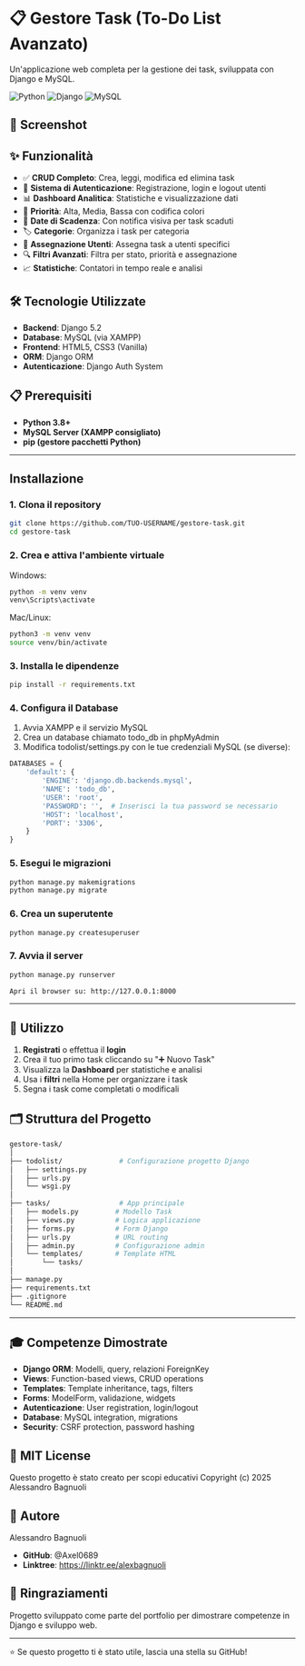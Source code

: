 # 📋 Gestore Task (To-Do List Avanzato)

Un'applicazione web completa per la gestione dei task, sviluppata con Django e MySQL.

![Python](https://img.shields.io/badge/Python-3.13-blue)
![Django](https://img.shields.io/badge/Django-5.2-green)
![MySQL](https://img.shields.io/badge/MySQL-8.0-orange)

## 📸 Screenshot



## ✨ Funzionalità

- ✅ **CRUD Completo**: Crea, leggi, modifica ed elimina task
- 🔐 **Sistema di Autenticazione**: Registrazione, login e logout utenti
- 📊 **Dashboard Analitica**: Statistiche e visualizzazione dati
- 🎯 **Priorità**: Alta, Media, Bassa con codifica colori
- 📅 **Date di Scadenza**: Con notifica visiva per task scaduti
- 🏷️ **Categorie**: Organizza i task per categoria
- 👥 **Assegnazione Utenti**: Assegna task a utenti specifici
- 🔍 **Filtri Avanzati**: Filtra per stato, priorità e assegnazione
- 📈 **Statistiche**: Contatori in tempo reale e analisi

## 🛠️ Tecnologie Utilizzate

- **Backend**: Django 5.2
- **Database**: MySQL (via XAMPP)
- **Frontend**: HTML5, CSS3 (Vanilla)
- **ORM**: Django ORM
- **Autenticazione**: Django Auth System

## 📋 Prerequisiti

- **Python 3.8+**
- **MySQL Server (XAMPP consigliato)**
- **pip (gestore pacchetti Python)**

___

## Installazione

### 1. Clona il repository

```bash
git clone https://github.com/TUO-USERNAME/gestore-task.git
cd gestore-task
```

### 2. Crea e attiva l'ambiente virtuale
Windows:
```bash
python -m venv venv
venv\Scripts\activate
```

Mac/Linux:
```bash
python3 -m venv venv
source venv/bin/activate
```
###  3. Installa le dipendenze

```bash
pip install -r requirements.txt
```
### 4. Configura il Database
1. Avvia XAMPP e il servizio MySQL
2. Crea un database chiamato todo_db in phpMyAdmin
3. Modifica todolist/settings.py con le tue credenziali MySQL (se diverse):

```python
DATABASES = {
    'default': {
        'ENGINE': 'django.db.backends.mysql',
        'NAME': 'todo_db',
        'USER': 'root',
        'PASSWORD': '',  # Inserisci la tua password se necessario
        'HOST': 'localhost',
        'PORT': '3306',
    }
}
```

### 5. Esegui le migrazioni
```bash
python manage.py makemigrations
python manage.py migrate
```
### 6. Crea un superutente
```bash
python manage.py createsuperuser
```
### 7. Avvia il server
```bash
python manage.py runserver

Apri il browser su: http://127.0.0.1:8000
```
---

## 📱 Utilizzo
1. **Registrati** o effettua il **login**
2. Crea il tuo primo task cliccando su "➕ Nuovo Task"
3. Visualizza la **Dashboard** per statistiche e analisi
4. Usa i **filtri** nella Home per organizzare i task
5. Segna i task come completati o modificali


## 🗂️ Struttura del Progetto

```bash
gestore-task/
│
├── todolist/              # Configurazione progetto Django
│   ├── settings.py
│   ├── urls.py
│   └── wsgi.py
│
├── tasks/                 # App principale
│   ├── models.py         # Modello Task
│   ├── views.py          # Logica applicazione
│   ├── forms.py          # Form Django
│   ├── urls.py           # URL routing
│   ├── admin.py          # Configurazione admin
│   └── templates/        # Template HTML
│       └── tasks/
│
├── manage.py
├── requirements.txt
├── .gitignore
└── README.md
```
---

## 🎓 Competenze Dimostrate

- **Django ORM**: Modelli, query, relazioni ForeignKey
- **Views**: Function-based views, CRUD operations
- **Templates**: Template inheritance, tags, filters
- **Forms**: ModelForm, validazione, widgets
- **Autenticazione**: User registration, login/logout
- **Database**: MySQL integration, migrations
- **Security**: CSRF protection, password hashing

## 📝 MIT License

Questo progetto è stato creato per scopi educativi
Copyright (c) 2025 Alessandro Bagnuoli

## 👤 Autore
Alessandro Bagnuoli

- **GitHub**: @Axel0689
- **Linktree**: https://linktr.ee/alexbagnuoli

## 🙏 Ringraziamenti
Progetto sviluppato come parte del portfolio per dimostrare competenze in Django e sviluppo web.

---

⭐ Se questo progetto ti è stato utile, lascia una stella su GitHub!